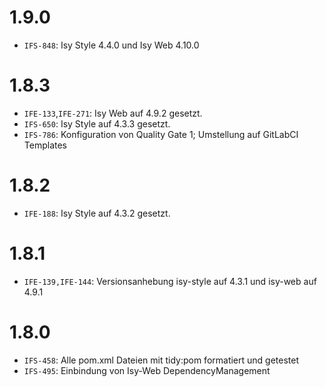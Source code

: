 # 1.9.0
- `IFS-848`: Isy Style 4.4.0 und Isy Web 4.10.0

# 1.8.3
- `IFE-133`,`IFE-271`: Isy Web auf 4.9.2 gesetzt.
- `IFS-650`: Isy Style auf 4.3.3 gesetzt.
- `IFS-786`: Konfiguration von Quality Gate 1; Umstellung auf GitLabCI Templates

# 1.8.2
- `IFE-188`: Isy Style auf 4.3.2 gesetzt.

# 1.8.1
- `IFE-139,IFE-144`: Versionsanhebung isy-style auf 4.3.1 und isy-web auf 4.9.1

# 1.8.0
- `IFS-458`: Alle pom.xml Dateien mit tidy:pom formatiert und getestet
- `IFS-495`: Einbindung von Isy-Web DependencyManagement
